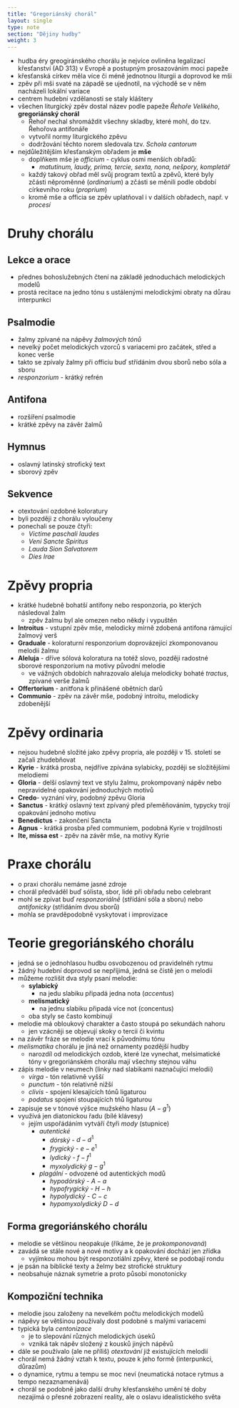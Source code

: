 ```yaml
---
title: "Gregoriánský chorál"
layout: single
type: note
section: "Dějiny hudby"
weight: 3
---
```

- hudba éry greogiránského chorálu je nejvíce ovliněna legalizací křesťanství (AD 313) v Evropě a postupným prosazováním moci papeže
- křesťanská církev měla více či méně jednotnou liturgii a doprovod ke mši
- zpěv při mši svaté na západě se ujednotil, na východě se v něm nacházeli lokální variace
- centrem hudební vzdělanosti se staly kláštery
- všechen liturgický zpěv dostal název podle papeže _Řehoře Velikého_, **gregoriánský chorál**
    - Řehoř nechal shromáždit všechny skladby, které mohl, do tzv. Řehořova antifonáře
    - vytvořil normy liturgického zpěvu
    - dodržování těchto norem sledovala tzv. _Schola cantorum_
- nejdůležitějším křesťanským obřadem je **mše**
    - doplňkem mše je _officium_ - cyklus osmi menších obřadů:
        - _matutinum, laudy, prima, tercie, sexta, nona, nešpory, kompletář_
    - každý takový obřad měl svůj program textů a zpěvů, které byly zčásti něproměnné (_ordinarium_) a zčásti se měnili podle období církevního roku (_proprium_)
    - kromě mše a officia se zpěv uplatňoval i v dalších obřadech, např. v _procesí_
# Druhy chorálu
## Lekce a orace
- přednes bohoslužebných čtení na základě jednoduchách melodických modelů
- prostá recitace na jedno tónu s ustálenými melodickými obraty na důrau interpunkci
## Psalmodie
- žalmy zpívané na nápěvy _žalmových tónů_
- nevelký počet melodických vzorců s variacemi pro začátek, střed a konec verše
- takto se zpívaly žalmy při officiu buď střídáním dvou sborů nebo sóla a sboru
- _responzorium_ - krátký refrén
## Antifona
- rozšíření psalmodie
- krátké zpěvy na závěr žalmů
## Hymnus
- oslavný latinský strofický text
- sborový zpěv
## Sekvence
- otextování ozdobné koloratury
- byli později z chorálu vyloučeny 
- ponechali se pouze čtyři:
    - _Victime paschali laudes_
    - _Veni Sancte Spiritus_
    - _Lauda Sion Salvatorem_
    - _Dies Irae_
# Zpěvy propria
- krátké hudebně bohatší antifony nebo responzoria, po kterých následoval žalm
    - zpěv žalmu byl ale omezen nebo někdy i vypuštěn
- **Introitus** - vstupní zpěv mše, melodicky mírně zdobená antifona rámující žalmový verš
- **Graduale** - koloraturní responzorium doprovázející zkomponovanou melodii žalmu
- **Aleluja** - dříve sólová koloratura na totéž slovo, později radostné sborové responzorium na motivy původní melodie
    - ve vážných obdobích nahrazovalo aleluja melodicky bohaté _tractus_, zpívané verše žalmů
- **Offertorium** - anitfona k přinášené obětních darů
- **Communio** - zpěv na závěr mše, podobný introitu, melodicky zdobenější
# Zpěvy ordinaria
- nejsou hudebně složité jako zpěvy propria, ale později v 15. století se začali zhudebňovat
- **Kyrie** - krátká prosba, nejdříve zpívána sylabicky, později se složitějšími melodiemi
- **Gloria** - delší oslavný text ve stylu žalmu, prokompovaný nápěv nebo nepravidelné opakování jednoduchých motivů
- **Credo**- vyznání víry, podobný zpěvu Gloria
- **Sanctus** - krátký oslavný text zpívaný před přeměňováním, typycky trojí opakování jednoho motivu
- **Benedictus** - zakončení Sancta
- **Agnus** - krátká prosba před communiem, podobná Kyrie v trojdílnosti
- **Ite, missa est** - zpěv na závěr mše, na motivy Kyrie
# Praxe chorálu
- o praxi chorálu nemáme jasné zdroje
- chorál předváděl buď sólista, sbor, lidé při obřadu nebo celebrant
- mohl se zpívat buď _responzoriálně_ (střídání sóla a sboru) nebo _antifonicky_ (střídáním dvou sborů)
- mohla se pravděpodobně vyskytovat i improvizace
# Teorie gregoriánského chorálu
- jedná se o jednohlasou hudbu osvobozenou od pravidelnéh rytmu
- žádný hudební doprovod se nepříjimá, jedná se čistě jen o melodii
- můžeme rozlišit dva styly psaní melodie:
    - **sylabický**
        - na jedu slabiku připadá jedna nota (_accentus_)
    - **melismatický**
        - na jednu slabiku připadá více not (concentus)
    - oba styly se často kombinují
- melodie má obloukový charakter a často stoupá po sekundách nahoru
    - jen vzácněji se objevují skoky o tercii či kvintu
- na závěr fráze se melodie vrací k původnímu tónu
- _melismatika_ chorálu je jiná než ornamenty pozdější hudby
    - narozdíl od melodických ozdob, které lze vynechat, melsimatické tóny v gregoriánském chorálu mají všechny stejnou váhu
- zápis melodie v neumech (linky nad slabikami naznačující melodii)
    - _virga_ - tón relativně vyšší
    - _punctum_ - tón relativně nižší
    - _clivis_ - spojení klesajících tónů ligaturou
    - _podatus_ spojení stoupajících tńů ligaturou
- zapisuje se v tónové výšce mužského hlasu ($A - g^{1}$)
- využívá jen diatonickou řadu (bílé klávesy)
    - jejím uspořádáním vytváří čtyři _mody_ (stupnice)
        - _autentické_
            - _dórský_ - $d - d^1$
            - _frygický_ - $e - e^1$
            - _lydický_ - $f-f^1$
            - _myxolydický_ $g-g^1$
        - _plagální_ - odvozené od autentických modů
            - _hypodórský_ - $A - a$
            - _hypofrygický_ - $H - h$
            - _hypolydický_ - $C - c$
            - _hypomyxolydický_ $D - d$
## Forma gregoriánského chorálu
- melodie se většinou neopakuje (říkáme, že je _prokomponovaná_)
- zavádá se stále nové a nové motivy a k opakování dochází jen zřídka
    - vyjímkou mohou být responzotiální zpěvy, které se podobají rondu
- je psán na biblické texty a želmy bez strofické struktury
- neobsahuje náznak symetrie a proto působí monotonicky
## Kompoziční technika
- melodie jsou založeny na nevelkém počtu melodických modelů
- nápěvy se většinou používaly dost podobné s malými variacemi
- typická byla _centonizace_ 
    - je to slepování různých melodických úseků
    - vzniká tak nápěv složený z kousků jiných nápěvů
- dále se používalo (ale ne příliš) _otextování_ již existujících melodií
- chorál nemá žádný vztah k textu, pouze k jeho formě (interpunkci, důrazům)
- o dynamice, rytmu a tempu se moc neví (neumatická notace rytmus a tempo nezaznamenává)
- chorál se podobně jako další druhy křesťanského umění té doby nezajímá o přesné zobrazení reality, ale o oslavu idealistického světa 